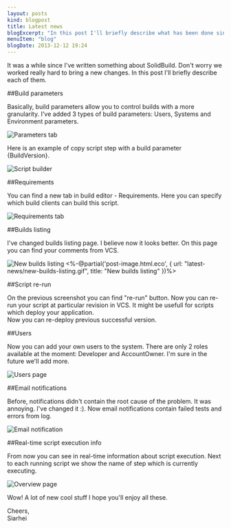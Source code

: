 ```yaml
---
layout: posts
kind: blogpost
title: Latest news
blogExcerpt: "In this post I'll briefly describe what has been done since September."
menuItem: "blog"
blogDate: 2013-12-12 19:24
---
```

It was a while since I've written something about SolidBuild. Don't worry we worked really hard to bring a new changes. In this post I'll briefly describe each of them.

##Build parameters

Basically, build parameters allow you to control builds with a more granularity. I've added 3 types of build parameters: Users, Systems and Environment parameters.

![Parameters tab](parameters-tab.gif "Parameters tab")

Here is an example of copy script step with a build parameter {BuildVersion}.

![Script builder](script-builder.gif "Script builder")

##Requirements

You can find a new tab in build editor - Requirements. Here you can specify which build clients can build this script.

![Requirements tab](requirements-tab.gif "Requirements tab")

##Builds listing

I've changed builds listing page. I believe now it looks better. On this page you can find your comments from VCS.

![New builds listing](new-builds-listing.gif "New builds listing")
<%-@partial('post-image.html.eco', { url: "latest-news/new-builds-listing.gif", title: "New builds listing" })%>

##Script re-run

On the previous screenshot you can find "re-run" button. Now you can re-run your script at particular revision in VCS. It might be usefull for scripts which deploy your application.  
Now you can re-deploy previous successful version.

##Users

Now you can add your own users to the system. There are only 2 roles available at the moment: Developer and AccountOwner. I'm sure in the future we'll add more.

![Users page](users-page.gif "Users page")

##Email notifications

Before, notifications didn't contain the root cause of the problem. It was annoying. I've changed it :). Now email notifications contain failed tests and errors from log.

![Email notification](email-notification.gif "Email notification")

##Real-time script execution info

From now you can see in real-time information about script execution. Next to each running script we show the name of step which is currently executing.

![Overview page](overview-page.gif "Overview page")

Wow! A lot of new cool stuff I hope you'll enjoy all these.

Cheers,  
Siarhei